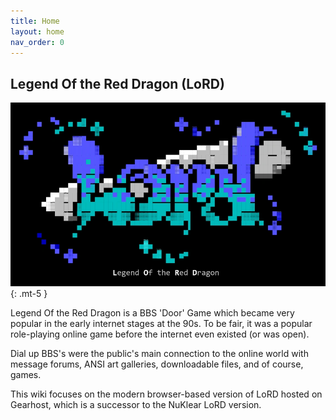 ```yaml
---
title: Home
layout: home
nav_order: 0
---
```

## Legend Of the Red Dragon (LoRD)  
![](assets/images/Slider1_1_2s.webp){: .mt-5 }
  
  
Legend Of the Red Dragon is a BBS 'Door' Game which became very popular in the early internet stages at the 90s. To be fair, it was a popular role-playing online game before the internet even existed (or was open).  

Dial up BBS's were the public's main connection to the online world with message forums, ANSI art galleries, downloadable files, and of course, games.  
  
This wiki focuses on the modern browser-based version of LoRD hosted on Gearhost, which is a successor to the NuKlear LoRD version.  
  

